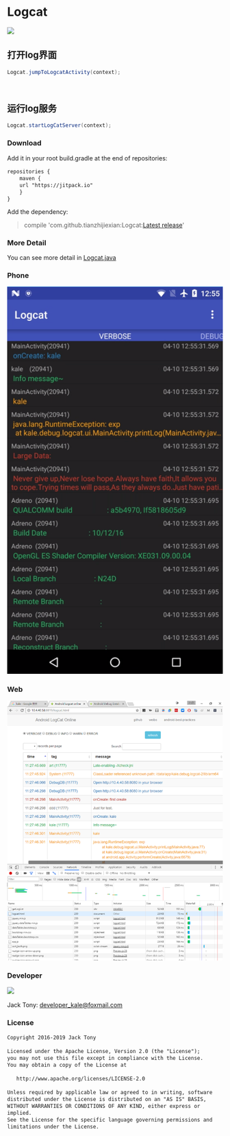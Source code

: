 # Logcat  
[![](https://jitpack.io/v/tianzhijiexian/Logcat.svg)](https://jitpack.io/#tianzhijiexian/Logcat)     

## 打开log界面

```JAVA
Logcat.jumpToLogcatActivity(context);
```
  
## 运行log服务

```JAVA
Logcat.startLogCatServer(context);
```

### Download   
Add it in your root build.gradle at the end of repositories:  
```  
repositories {
    maven {
	url "https://jitpack.io"
    }
}
```   
Add the dependency:     
> compile 'com.github.tianzhijiexian:Logcat:[Latest release](https://github.com/tianzhijiexian/Logcat/releases)'

### More Detail  
You can see more detail in [Logcat.java](https://github.com/tianzhijiexian/Logcat/blob/master/lib/src/main/java/kale/debug/log/LogCatCmd.java)

### Phone
![](./images/phone.png)
### Web
![](./images/pcweb.png)

### Developer   
![](https://avatars3.githubusercontent.com/u/9552155?v=3&s=460)

Jack Tony: <developer_kale@foxmail.com>  

### License

    Copyright 2016-2019 Jack Tony

    Licensed under the Apache License, Version 2.0 (the "License");
    you may not use this file except in compliance with the License.
    You may obtain a copy of the License at

       http://www.apache.org/licenses/LICENSE-2.0

    Unless required by applicable law or agreed to in writing, software
    distributed under the License is distributed on an "AS IS" BASIS,
    WITHOUT WARRANTIES OR CONDITIONS OF ANY KIND, either express or implied.
    See the License for the specific language governing permissions and
    limitations under the License.
